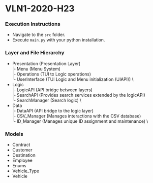 # VLN1-2020-H23
### Execution Instructions
* Navigate to the `src` folder.
* Execute `main.py` with your python installation.

### Layer and File Hierarchy
* Presentation (Presentation Layer) \
├ Menu    (Menu System) \
├ Operations  (TUI to Logic operations) \
└ UserInterface   (TUI Logic and Menu initialization (UIAPI)) \
* Logic \
├ LogicAPI (API bridge between layers) \
├ SearchAPI (Provides search services extended by the logicAPI) \
└ SearchManager (Search logic) \
* Data \
├ DataAPI (API bridge to the logic layer) \
├ CSV_Manager (Manages interactions with the CSV database) \
└ ID_Manager (Manages unique ID assignment and maintenance) \

### Models
* Contract
* Customer
* Destination
* Employee
* Enums
* Vehicle_Type
* Vehicle